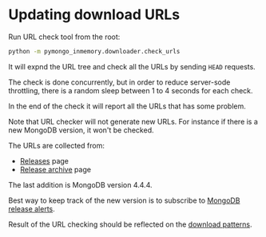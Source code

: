 # Updating download URLs
Run URL check tool from the root:

```sh
python -m pymongo_inmemory.downloader.check_urls
```

It will expnd the URL tree and check all the URLs by sending `HEAD` requests.

The check is done concurrently, but in order to reduce server-sode throttling, there is a random
sleep between 1 to 4 seconds for each check.

In the end of the check it will report all the URLs that has some problem.

Note that URL checker will not generate new URLs. For instance if there is a new MongoDB version,
it won't be checked.

The URLs are collected from:
* [Releases](https://www.mongodb.com/download-center/community/releases) page
* [Release archive](https://www.mongodb.com/download-center/community/releases/archive) page

The last addition is MongoDB version 4.4.4.

Best way to keep track of the new version is to subscribe to [MongoDB release alerts](https://www.mongodb.com/lp/newsletter/enterprise-release-announcements).

Result of the URL checking should be reflected on the [download patterns](_patterns.py).
